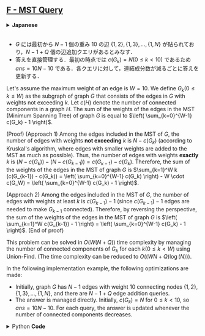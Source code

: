 ## [F - MST Query](https://atcoder.jp/contests/abc355/tasks/abc355_f)

<details><summary><b>Japanese</b></summary>

辺の重みの最大値を $W = 10$ とします．グラフ $G$ の部分グラフであって，$G$ の辺のうち重みが $k$ 以下であるものからなる（重みなし）グラフを $G_k (0 \le k \le W)$ とします．グラフ $H$ の連結部分数を $c(H)$ とするとき，グラフ $G$ の MST （最小全域木）に含まれる辺の重みの和は $\Big( \sum_{k=0}^{W-1} c(G_k) - 1 \Big)$ と等しくなります．

（証明）
（方針 1） $G$ の MST に含まれる辺のうち，重みが $k$ **以下** であるものは $N - c(G_k)$ 個です（クラスカル法のアルゴリズムより，重みが小さい辺を MST に追加できるだけ追加するべきであるため）．したがって，重みが **ちょうど** $k$ であるものは $(N - c(G_k)) - (N - c(G_{k-1})) = c(G_{k-1}-c(G_k))$ 個あり，グラフ $G$ の MST に含まれる辺の重みの和は $\sum_{k=1}^W k(c(G_{k-1}) -c(G_k)) = \Big( \sum_{k-0}^{W-1} c(G_k) \Big) - W\cdot c(G_W) = \Big(\sum_{k=0}^{W-1} c(G_k)-1\Big)$ です．

（方針 2）$G$ の MST に含まれる辺のうち，重みが $k$ 以上のものは $c(G_{k-1}) - 1$ 個です（$G_{k-1}$ を連結にするためには $c(G_{k-1}) - 1$ 個の辺を追加する必要があるため）．したがって，主客転倒によりグラフ $G$ の MST に含まれる辺の重みの和は $\Big( \sum_{k=1}^W c(G_{k-1}) - 1\Big) = \Big(\sum_{k=0}^{W-1}c(G_k)-1 \Big)$ です（証明終）

各 $k(0\le k < W)$ に対して， $G_k$ の連結成分数を Union-Find で管理することによってこの問題を計算量 $O(W(N+Q)\propto (N))$ で解くことができます．（計算量は $O((WN + Q)\propto (N))$ に落とすことが可能です．）

以下の実装例では次のような工夫をしています．

</details><br>

* $G$ には最初から $N-1$ 個の重み $10$ の辺 $\{1, 2\}, \{1, 3\}, \dots, \{1, N\}$ が貼られており，$N-1+Q$ 個の辺追加クエリがあるとみなす．
* 答えを直接管理する．最初の時点では $c(G_k) = N(0 \le k < 10)$ であるため $ans = 10N-10$ である．各クエリに対して，連結成分数が減るごとに答えを更新する．

Let's assume the maximum weight of an edge is $W = 10$. We define $G_k (0 \leq k \leq W)$ as the subgraph of graph $G$ that consists of the edges in $G$ with weights not exceeding $k$. Let $c(H)$ denote the number of connected components in a graph $H$. The sum of the weights of the edges in the MST (Minimum Spanning Tree) of graph $G$ is equal to $\left( \sum_{k=0}^{W-1} c(G_k) - 1 \right)$.

(Proof)
(Approach 1) Among the edges included in the MST of $G$, the number of edges with weights **not exceeding** $k$ is $N - c(G_k)$ (according to Kruskal's algorithm, where edges with smaller weights are added to the MST as much as possible). Thus, the number of edges with weights **exactly** $k$ is $(N - c(G_k)) - (N - c(G_{k-1})) = c(G_{k-1}) - c(G_k)$. Therefore, the sum of the weights of the edges in the MST of graph $G$ is $\sum_{k=1}^W k (c(G_{k-1}) - c(G_k)) = \left( \sum_{k=0}^{W-1} c(G_k) \right) - W \cdot c(G_W) = \left( \sum_{k=0}^{W-1} c(G_k) - 1 \right)$.

(Approach 2) Among the edges included in the MST of $G$, the number of edges with weights at least $k$ is $c(G_{k-1}) - 1$ (since $c(G_{k-1}) - 1$ edges are needed to make $G_{k-1}$ connected). Therefore, by reversing the perspective, the sum of the weights of the edges in the MST of graph $G$ is $\left( \sum_{k=1}^W c(G_{k-1}) - 1 \right) = \left( \sum_{k=0}^{W-1} c(G_k) - 1 \right)$. (End of proof)

This problem can be solved in $O(W(N + Q))$ time complexity by managing the number of connected components of $G_k$ for each $k(0 \leq k < W)$ using Union-Find. (The time complexity can be reduced to $O((WN + Q) \log(N))$).

In the following implementation example, the following optimizations are made:

* Initially, graph $G$ has $N-1$ edges with weight $10$ connecting nodes $\{1, 2\}, \{1, 3\}, ..., \{1, N\}$, and there are $N-1 + Q$ edge addition queries.
* The answer is managed directly. Initially, $c(G_k) = N$ for $0 \leq k < 10$, so $ans = 10N - 10$. For each query, the answer is updated whenever the number of connected components decreases.

<details><summary>Python <b>Code</b></summary><br>

```py
from atcoder.dsu import DSU

N, Q = map(int, input().split())
uf = [DSU(N + 1) for i in range(10)]
ans = 10 * N - 10
for i in range(N - 1 + Q):
    a, b, c = map(int, input().split())
    for j in range(c, 10):
        if not uf[j].same(a, b):
            ans -= 1
            uf[j].merge(a, b)
    if i >= N - 1:
        print(ans)
```

</details>